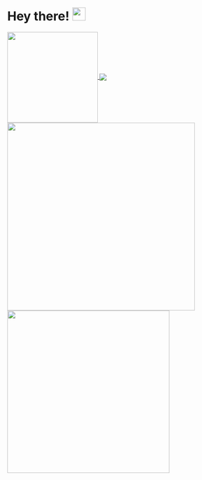 # Hey there! <img src="https://raw.githubusercontent.com/MartinHeinz/MartinHeinz/master/wave.gif" width="30px">

<a href="https://github.com/anuraghazra/github-readme-stats">
  <img align="center" height="207px" src="https://github-readme-stats.vercel.app/api/top-langs/?username=MartinHeinz&langs_count=3&theme=dark&hide_border=true"/>
</a>

<a href="https://github.com/anuraghazra/github-readme-stats">
  <img align="center" src="https://github-readme-stats.vercel.app/api?username=gopokas&show_icons=true&line_height=27&count_private=true&theme=dark&hide_border=true"/>
</a>

<a href="https://github.com/anuraghazra/github-readme-stats">
  <img align="center" width="429px" src="https://github-readme-stats.vercel.app/api/wakatime?username=gopokas&theme=dark&hide_border=true"/>
</a>

<a href="https://github.com/anuraghazra/github-readme-stats">
  <img align="center" width="371px" src="https://github-readme-stats.vercel.app/api/pin/?username=gopokas&repo=PAP&theme=dark&hide_border=true"/>
</a>
